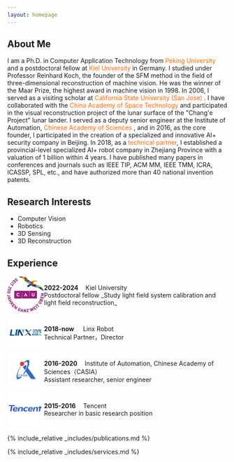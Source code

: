 ```yaml
---
layout: homepage
---
```


## About Me

I am a Ph.D. in Computer Application Technology from <span style="color: #FF6600;">Peking University </span> and a postdoctoral fellow at <span style="color: #FF6600;">Kiel University</span> in Germany. I studied under Professor Reinhard Koch, the founder of the SFM method in the field of three-dimensional reconstruction of machine vision. He was the winner of the Maar Prize, the highest award in machine vision in 1998. In 2006, I served as a visiting scholar at <span style="color: #FF6600;">California State University (San Jose)</span> . I have collaborated with the  <span style="color: #FF6600;">China Academy of Space Technology </span> and participated in the visual reconstruction project of the lunar surface of the "Chang'e Project" lunar lander. I served as a deputy senior engineer at the Institute of Automation, <span style="color: #FF6600;">Chinese Academy of Sciences</span> , and in 2016, as the core founder, I participated in the creation of a specialized and innovative AI+ security company in Beijing. In 2018, as a <span style="color: #FF6600;"> technical partner</span>, I established a provincial-level specialized AI+ robot company in Zhejiang Province with a valuation of 1 billion within 4 years.
I have published many papers in conferences and journals such as IEEE TIP, ACM MM, IEEE TMM, ICRA, ICASSP, SPL, etc., and have authorized more than 40 national invention patents.

## Research Interests

- Computer Vision
- Robotics
- 3D Sensing
- 3D Reconstruction

## Experience

<div style="display: flex; align-items: center;">
  <div style="flex: 1;">
    <img src="/assets/img/1.png" alt="University Logo" width="100">
  </div>
  <div style="flex: 5;">
    <p>
      <strong>2022-2024&nbsp;&nbsp;&nbsp;&nbsp; </strong> Kiel University<br>
      Postdoctoral fellow
      _Study light field system calibration and light field reconstruction_
    </p>
  </div>
</div>

<div style="display: flex; align-items: center;">
  <div style="flex: 1;">
    <img src="assets/img/2.png" alt="Company Logo" width="100">
  </div>
  <div style="flex: 5;">
    <p>
      <strong>2018-now&nbsp;&nbsp;&nbsp;&nbsp;&nbsp;</strong> Linx Robot<br>
      Technical Partner，Director
    </p>
  </div>
</div>

<div style="display: flex; align-items: center;">
  <div style="flex: 1;">
    <img src="assets/img/3.png" alt="Institute Logo" width="100">
  </div>
  <div style="flex: 5;">
    <p>
      <strong>2016-2020&nbsp;&nbsp;&nbsp;&nbsp;</strong> Institute of Automation, Chinese Academy of Sciences（CASIA）<br>
      Assistant researcher, senior engineer
    </p>
  </div>
</div>

<div style="display: flex; align-items: center;">
  <div style="flex: 1;">
    <img src="assets/img/4.png" alt="Tencent Logo" width="100">
  </div>
  <div style="flex: 5;">
    <p>
      <strong>2015-2016&nbsp;&nbsp;&nbsp;&nbsp;</strong> Tencent<br>
      Researcher in basic research position
    </p>
  </div>
</div>

  
{% include_relative _includes/publications.md %}

{% include_relative _includes/services.md %}
